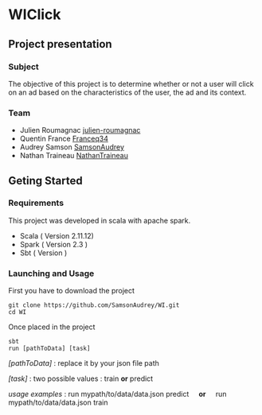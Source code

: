 # WIClick

## Project presentation 

### Subject
The objective of this project is to determine whether or not a user will click on an ad based on the characteristics of the user, the ad and its context.

### Team 
- Julien Roumagnac [julien-roumagnac](https://github.com/julien-roumagnac)
- Quentin France [Franceq34](https://github.com/Franceq34)
- Audrey Samson [SamsonAudrey](https://github.com/SamsonAudrey)
- Nathan Traineau [NathanTraineau](https://github.com/NathanTraineau)  
## Geting Started 

### Requirements
This project was developed in scala with apache spark.

* Scala ( Version 2.11.12)
* Spark ( Version 2.3 ) 
* Sbt ( Version )

### Launching and Usage 

First you have to download the project 

```shell
git clone https://github.com/SamsonAudrey/WI.git
cd WI
```
Once placed in the project 

```shell
sbt
run [pathToData] [task]     
```
 
*[pathToData]* : replace it by your json file path

*[task]* : two possible values : train  **or** predict

*usage examples* :  run mypath/to/data/data.json predict  &nbsp; &nbsp;  **or**  &nbsp; &nbsp;   run mypath/to/data/data.json train


